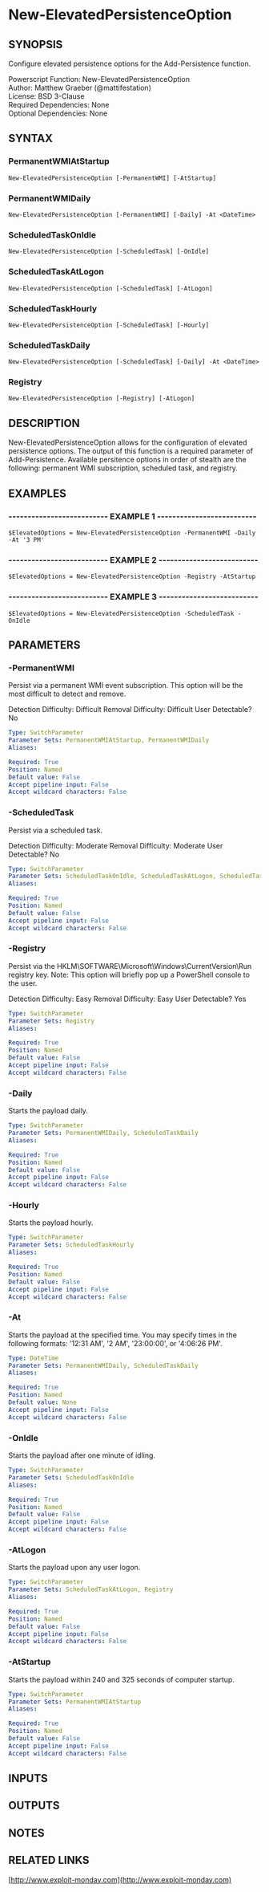 # New-ElevatedPersistenceOption

## SYNOPSIS
Configure elevated persistence options for the Add-Persistence function.

Powerscript Function: New-ElevatedPersistenceOption  
Author: Matthew Graeber (@mattifestation)  
License: BSD 3-Clause  
Required Dependencies: None  
Optional Dependencies: None

## SYNTAX

### PermanentWMIAtStartup
```
New-ElevatedPersistenceOption [-PermanentWMI] [-AtStartup]
```

### PermanentWMIDaily
```
New-ElevatedPersistenceOption [-PermanentWMI] [-Daily] -At <DateTime>
```

### ScheduledTaskOnIdle
```
New-ElevatedPersistenceOption [-ScheduledTask] [-OnIdle]
```

### ScheduledTaskAtLogon
```
New-ElevatedPersistenceOption [-ScheduledTask] [-AtLogon]
```

### ScheduledTaskHourly
```
New-ElevatedPersistenceOption [-ScheduledTask] [-Hourly]
```

### ScheduledTaskDaily
```
New-ElevatedPersistenceOption [-ScheduledTask] [-Daily] -At <DateTime>
```

### Registry
```
New-ElevatedPersistenceOption [-Registry] [-AtLogon]
```

## DESCRIPTION
New-ElevatedPersistenceOption allows for the configuration of elevated persistence options.
The output of this function is a required parameter of Add-Persistence.
Available persitence options in order of stealth are the following: permanent WMI subscription, scheduled task, and registry.

## EXAMPLES

### -------------------------- EXAMPLE 1 --------------------------
```
$ElevatedOptions = New-ElevatedPersistenceOption -PermanentWMI -Daily -At '3 PM'
```

### -------------------------- EXAMPLE 2 --------------------------
```
$ElevatedOptions = New-ElevatedPersistenceOption -Registry -AtStartup
```

### -------------------------- EXAMPLE 3 --------------------------
```
$ElevatedOptions = New-ElevatedPersistenceOption -ScheduledTask -OnIdle
```

## PARAMETERS

### -PermanentWMI
Persist via a permanent WMI event subscription.
This option will be the most difficult to detect and remove.

Detection Difficulty:        Difficult
Removal Difficulty:          Difficult
User Detectable? 
No

```yaml
Type: SwitchParameter
Parameter Sets: PermanentWMIAtStartup, PermanentWMIDaily
Aliases: 

Required: True
Position: Named
Default value: False
Accept pipeline input: False
Accept wildcard characters: False
```

### -ScheduledTask
Persist via a scheduled task.

Detection Difficulty:        Moderate
Removal Difficulty:          Moderate
User Detectable? 
No

```yaml
Type: SwitchParameter
Parameter Sets: ScheduledTaskOnIdle, ScheduledTaskAtLogon, ScheduledTaskHourly, ScheduledTaskDaily
Aliases: 

Required: True
Position: Named
Default value: False
Accept pipeline input: False
Accept wildcard characters: False
```

### -Registry
Persist via the HKLM\SOFTWARE\Microsoft\Windows\CurrentVersion\Run registry key.
Note: This option will briefly pop up a PowerShell console to the user.

Detection Difficulty:        Easy
Removal Difficulty:          Easy
User Detectable? 
Yes

```yaml
Type: SwitchParameter
Parameter Sets: Registry
Aliases: 

Required: True
Position: Named
Default value: False
Accept pipeline input: False
Accept wildcard characters: False
```

### -Daily
Starts the payload daily.

```yaml
Type: SwitchParameter
Parameter Sets: PermanentWMIDaily, ScheduledTaskDaily
Aliases: 

Required: True
Position: Named
Default value: False
Accept pipeline input: False
Accept wildcard characters: False
```

### -Hourly
Starts the payload hourly.

```yaml
Type: SwitchParameter
Parameter Sets: ScheduledTaskHourly
Aliases: 

Required: True
Position: Named
Default value: False
Accept pipeline input: False
Accept wildcard characters: False
```

### -At
Starts the payload at the specified time.
You may specify times in the following formats: '12:31 AM', '2 AM', '23:00:00', or '4:06:26 PM'.

```yaml
Type: DateTime
Parameter Sets: PermanentWMIDaily, ScheduledTaskDaily
Aliases: 

Required: True
Position: Named
Default value: None
Accept pipeline input: False
Accept wildcard characters: False
```

### -OnIdle
Starts the payload after one minute of idling.

```yaml
Type: SwitchParameter
Parameter Sets: ScheduledTaskOnIdle
Aliases: 

Required: True
Position: Named
Default value: False
Accept pipeline input: False
Accept wildcard characters: False
```

### -AtLogon
Starts the payload upon any user logon.

```yaml
Type: SwitchParameter
Parameter Sets: ScheduledTaskAtLogon, Registry
Aliases: 

Required: True
Position: Named
Default value: False
Accept pipeline input: False
Accept wildcard characters: False
```

### -AtStartup
Starts the payload within 240 and 325 seconds of computer startup.

```yaml
Type: SwitchParameter
Parameter Sets: PermanentWMIAtStartup
Aliases: 

Required: True
Position: Named
Default value: False
Accept pipeline input: False
Accept wildcard characters: False
```

## INPUTS

## OUTPUTS

## NOTES

## RELATED LINKS

[http://www.exploit-monday.com](http://www.exploit-monday.com)

